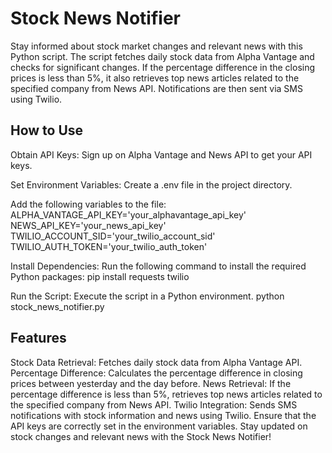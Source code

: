 # Stock News Notifier
Stay informed about stock market changes and relevant news with this Python script. The script fetches daily stock data from Alpha Vantage and checks for significant changes. If the percentage difference in the closing prices is less than 5%, it also retrieves top news articles related to the specified company from News API. Notifications are then sent via SMS using Twilio.

## How to Use
Obtain API Keys:
Sign up on Alpha Vantage and News API to get your API keys.

Set Environment Variables:
Create a .env file in the project directory.

Add the following variables to the file:
ALPHA_VANTAGE_API_KEY='your_alphavantage_api_key'
NEWS_API_KEY='your_news_api_key'
TWILIO_ACCOUNT_SID='your_twilio_account_sid'
TWILIO_AUTH_TOKEN='your_twilio_auth_token'

Install Dependencies:
Run the following command to install the required Python packages:
pip install requests twilio

Run the Script:
Execute the script in a Python environment.
python stock_news_notifier.py

## Features
Stock Data Retrieval: Fetches daily stock data from Alpha Vantage API.
Percentage Difference: Calculates the percentage difference in closing prices between yesterday and the day before.
News Retrieval: If the percentage difference is less than 5%, retrieves top news articles related to the specified company from News API.
Twilio Integration: Sends SMS notifications with stock information and news using Twilio.
Ensure that the API keys are correctly set in the environment variables. Stay updated on stock changes and relevant news with the Stock News Notifier!
